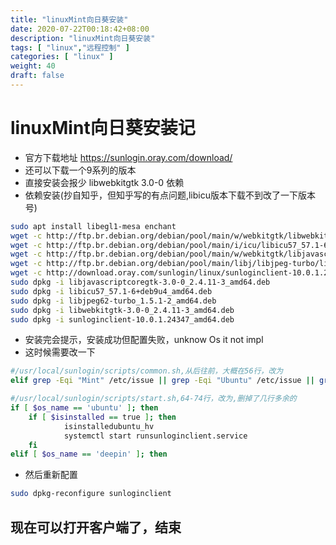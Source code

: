 ```yaml
--- 
title: "linuxMint向日葵安装"
date: 2020-07-22T00:18:42+08:00
description: "linuxMint向日葵安装"
tags: [ "linux","远程控制" ]
categories: [ "linux" ]
weight: 40
draft: false
---
```


# linuxMint向日葵安装记
- 官方下载地址 https://sunlogin.oray.com/download/
- 还可以下载一个9系列的版本
- 直接安装会报少 libwebkitgtk 3.0-0 依赖
- 依赖安装(抄自知乎，但知乎写的有点问题,libicu版本下载不到改了一下版本号)
```sh
sudo apt install libegl1-mesa enchant
wget -c http://ftp.br.debian.org/debian/pool/main/w/webkitgtk/libwebkitgtk-3.0-0_2.4.11-3_amd64.deb
wget -c http://ftp.br.debian.org/debian/pool/main/i/icu/libicu57_57.1-6+deb9u4_amd64.deb
wget -c http://ftp.br.debian.org/debian/pool/main/w/webkitgtk/libjavascriptcoregtk-3.0-0_2.4.11-3_amd64.deb
wget -c http://ftp.br.debian.org/debian/pool/main/libj/libjpeg-turbo/libjpeg62-turbo_1.5.1-2_amd64.deb
wget -c http://download.oray.com/sunlogin/linux/sunloginclient-10.0.1.24347_amd64.deb
sudo dpkg -i libjavascriptcoregtk-3.0-0_2.4.11-3_amd64.deb
sudo dpkg -i libicu57_57.1-6+deb9u4_amd64.deb
sudo dpkg -i libjpeg62-turbo_1.5.1-2_amd64.deb
sudo dpkg -i libwebkitgtk-3.0-0_2.4.11-3_amd64.deb
sudo dpkg -i sunloginclient-10.0.1.24347_amd64.deb
```
- 安装完会提示，安装成功但配置失败，unknow Os it not impl
- 这时候需要改一下 
```sh
#/usr/local/sunlogin/scripts/common.sh,从后往前，大概在56行，改为
elif grep -Eqi "Mint" /etc/issue || grep -Eqi "Ubuntu" /etc/issue || grep -Eq "Ubuntu" /etc/*-release; then
```
```sh
#/usr/local/sunlogin/scripts/start.sh,64-74行，改为,删掉了几行多余的
if [ $os_name == 'ubuntu' ]; then
	if [ $isinstalled == true ]; then
			isinstalledubuntu_hv
			systemctl start runsunloginclient.service
	fi
elif [ $os_name == 'deepin' ]; then
```
- 然后重新配置
```sh
sudo dpkg-reconfigure sunloginclient 
```

## 现在可以打开客户端了，结束 
